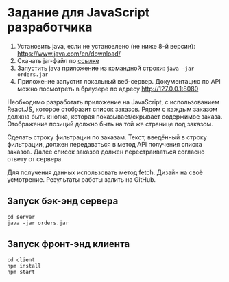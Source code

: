# Задание для JavaScript разработчика

1. Установить java, если не установлено (не ниже 8-й версии): https://www.java.com/en/download/
1. Скачать jar-файл по [ссылке](server/orders.jar)
1. Запустить java приложение из командной строки: `java -jar orders.jar`
1. Приложение запустит локальный веб-сервер. Документацию по API можно посмотреть в браузере по адресу http://127.0.0.1:8080

Необходимо разработать приложение на JavaScript, с использованием React.JS, которое отобразит список заказов.
Рядом с каждым заказом должна быть кнопка, которая показывает/скрывает содержимое заказа. Отображение позиций должно быть на той же странице под заказом.

Сделать строку фильтрации по заказам. Текст, введённый в строку фильтрации, должен передаваться в метод API получения списка заказов.
Далее список заказов должен перестраиваться согласно ответу от сервера.

Для получения данных использовать метод fetch. Дизайн на своё усмотрение. Результаты работы залить на GitHub.

## Запуск бэк-энд сервера

```
cd server
java -jar orders.jar
```

## Запуск фронт-энд клиента

```
cd client
npm install
npm start
```
